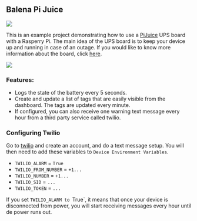 ## Balena Pi Juice

![](https://raw.githubusercontent.com/balena-io-playground/balena-pijuice/master/img/pijuice.jpg)

This is an example project demonstrating how to use a [PiJuice](https://uk.pi-supply.com/products/pijuice-standard) UPS board with a Rasperry Pi. 
The main idea of the UPS board is to keep your device up and running in case of an outage. If you would like to know more information about the board, click [here](https://uk.pi-supply.com/products/pijuice-standard).

![](https://raw.githubusercontent.com/balena-io-playground/balena-pijuice/master/img/dashboard.png)

### Features:
* Logs the state of the battery every 5 seconds.
* Create and update a list of tags that are easily visible from the dashboard. The tags are updated every minute.
* If configured, you can also receive one warning text message every hour from a third party service called twilio.


### Configuring Twilio
Go to [twilio](https://twilio.com) and create an account, and do a text message setup. You will then need to add these variables to `Device Environment Variables`.

* `TWILIO_ALARM` = `True`
* `TWILIO_FROM_NUMBER` = `+1...`
* `TWILIO_NUMBER` = `+1...`
* `TWILIO_SID` = `...`
* `TWILIO_TOKEN` = `...`

If you set `TWILIO_ALARM to `True`, it means that once your device is disconnected from power, you will start receiving messages every hour until de power runs out.